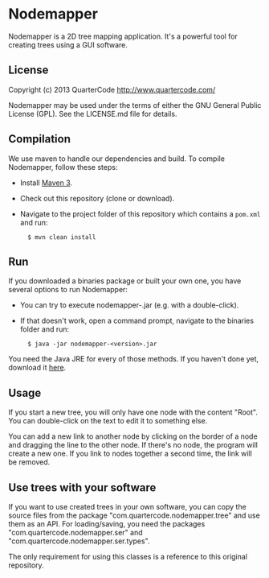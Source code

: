 Nodemapper
==========

Nodemapper is a 2D tree mapping application. It's a powerful tool for creating trees using a GUI software.

License
-------

Copyright (c) 2013 QuarterCode <http://www.quartercode.com/>

Nodemapper may be used under the terms of either the GNU General Public License (GPL). See the LICENSE.md file for details.

Compilation
-----------

We use maven to handle our dependencies and build. To compile Nodemapper, follow these steps:

* Install [Maven 3](http://maven.apache.org/download.html).
* Check out this repository (clone or download).
* Navigate to the project folder of this repository which contains a `pom.xml` and run:

        $ mvn clean install


Run
---

If you downloaded a binaries package or built your own one, you have several options to run Nodemapper:

* You can try to execute nodemapper-<version>.jar (e.g. with a double-click).
* If that doesn't work, open a command prompt, navigate to the binaries folder and run:

        $ java -jar nodemapper-<version>.jar

You need the Java JRE for every of those methods. If you haven't done yet, download it [here](www.java.com/download).

Usage
-----

If you start a new tree, you will only have one node with the content "Root". You can double-click on the text to edit it to something else.

You can add a new link to another node by clicking on the border of a node and dragging the line to the other node. If there's no node, the program will create a new one. If you link to nodes together a second time, the link will be removed.

Use trees with your software
----------------------------

If you want to use created trees in your own software, you can copy the source files from the package "com.quartercode.nodemapper.tree" and use them as an API.
For loading/saving, you need the packages "com.quartercode.nodemapper.ser" and "com.quartercode.nodemapper.ser.types".

The only requirement for using this classes is a reference to this original repository.
